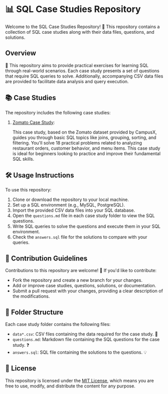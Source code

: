 
# 📊 SQL Case Studies Repository

Welcome to the SQL Case Studies Repository! 🎉 This repository contains a collection of SQL case studies along with their data files, questions, and solutions.



## Overview

🚀 This repository aims to provide practical exercises for learning SQL through real-world scenarios. Each case study presents a set of questions that require SQL queries to solve. Additionally, accompanying CSV data files are provided to facilitate data analysis and query execution.

## 📚 Case Studies

The repository includes the following case studies:

1. [Zomato Case Study](https://github.com/RohanPatil01/SQL-Case-Studies/tree/main/Zomato%20Case%20Study):

   This case study, based on the Zomato dataset provided by CampusX, guides you through basic SQL topics like joins, grouping, sorting, and filtering. You'll solve 18 practical problems related to analyzing restaurant orders, customer behavior, and menu items. This case study is ideal for beginners looking to practice and improve their fundamental SQL skills.
## 🛠️ Usage Instructions

To use this repository:

1. Clone or download the repository to your local machine.
2. Set up a SQL environment (e.g., MySQL, PostgreSQL).
3. Import the provided CSV data files into your SQL database.
4. Open the `questions.md` file in each case study folder to view the SQL questions.
5. Write SQL queries to solve the questions and execute them in your SQL environment.
6. Check the `answers.sql` file for the solutions to compare with your queries.


## 🤝 Contribution Guidelines

Contributions to this repository are welcome! 🌟 If you'd like to contribute:

- Fork the repository and create a new branch for your changes.
- Add or improve case studies, questions, solutions, or documentation.
- Submit a pull request with your changes, providing a clear description of the modifications.


## 📂 Folder Structure

Each case study folder contains the following files:

- `data*.csv`: CSV files containing the data required for the case study. 📄
- `questions.md`: Markdown file containing the SQL questions for the case study. ❓
- `answers.sql`: SQL file containing the solutions to the questions. 💡
## 📜 License

This repository is licensed under the [MIT License](/LICENSE.txt), which means you are free to use, modify, and distribute the content for any purpose.


